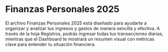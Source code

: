 # Finanzas Personales 2025
El archivo Finanzas Personales 2025 está diseñado para ayudarte a organizar y analizar tus ingresos y gastos de manera sencilla y efectiva. A través de la hoja Registros, podrás ingresar todas tus transacciones diarias, mientras que el Dashboard te mostrará un resumen visual con métricas clave para entender tu situación financiera.
